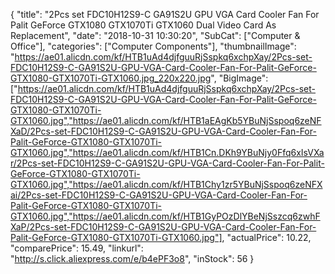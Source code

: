 {
	"title": "2Pcs set FDC10H12S9-C GA91S2U GPU VGA Card Cooler Fan For Palit GeForce GTX1080 GTX1070Ti GTX1060 Dual Video Card As Replacement",
	"date": "2018-10-31 10:30:20",
	"SubCat": ["Computer & Office"],
	"categories": ["Computer Components"],
	"thumbnailImage": "https://ae01.alicdn.com/kf/HTB1uAd4djfguuRjSspkq6xchpXay/2Pcs-set-FDC10H12S9-C-GA91S2U-GPU-VGA-Card-Cooler-Fan-For-Palit-GeForce-GTX1080-GTX1070Ti-GTX1060.jpg_220x220.jpg",
	"BigImage": ["https://ae01.alicdn.com/kf/HTB1uAd4djfguuRjSspkq6xchpXay/2Pcs-set-FDC10H12S9-C-GA91S2U-GPU-VGA-Card-Cooler-Fan-For-Palit-GeForce-GTX1080-GTX1070Ti-GTX1060.jpg","https://ae01.alicdn.com/kf/HTB1aEAgKb5YBuNjSspoq6zeNFXaD/2Pcs-set-FDC10H12S9-C-GA91S2U-GPU-VGA-Card-Cooler-Fan-For-Palit-GeForce-GTX1080-GTX1070Ti-GTX1060.jpg","https://ae01.alicdn.com/kf/HTB1Cn.DKh9YBuNjy0Ffq6xIsVXar/2Pcs-set-FDC10H12S9-C-GA91S2U-GPU-VGA-Card-Cooler-Fan-For-Palit-GeForce-GTX1080-GTX1070Ti-GTX1060.jpg","https://ae01.alicdn.com/kf/HTB1Chy1zr5YBuNjSspoq6zeNFXai/2Pcs-set-FDC10H12S9-C-GA91S2U-GPU-VGA-Card-Cooler-Fan-For-Palit-GeForce-GTX1080-GTX1070Ti-GTX1060.jpg","https://ae01.alicdn.com/kf/HTB1GyPOzDlYBeNjSszcq6zwhFXaP/2Pcs-set-FDC10H12S9-C-GA91S2U-GPU-VGA-Card-Cooler-Fan-For-Palit-GeForce-GTX1080-GTX1070Ti-GTX1060.jpg"],
	"actualPrice": 10.22,
	"comparePrice": 15.49,
	"linkurl": "http://s.click.aliexpress.com/e/b4ePF3o8",
	"inStock": 56
}
